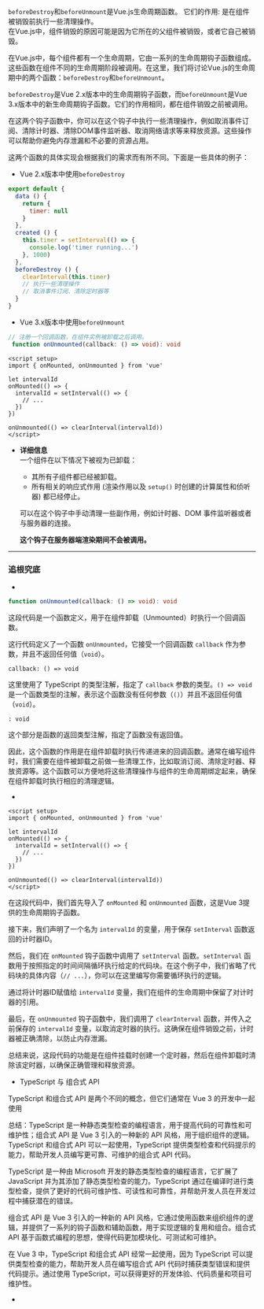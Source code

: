 
`beforeDestroy`和`beforeUnmount`是Vue.js生命周期函数。 
它们的作用: 是在组件被销毁前执行一些清理操作。  
在Vue.js中，组件销毁的原因可能是因为它所在的父组件被销毁，或者它自己被销毁。

在Vue.js中，每个组件都有一个生命周期，它由一系列的生命周期钩子函数组成。这些函数在组件不同的生命周期阶段被调用。在这里，我们将讨论Vue.js的生命周期中的两个函数：`beforeDestroy`和`beforeUnmount`。

`beforeDestroy`是Vue 2.x版本中的生命周期钩子函数，而`beforeUnmount`是Vue 3.x版本中的新生命周期钩子函数。它们的作用相同，都在组件销毁之前被调用。

在这两个钩子函数中，你可以在这个钩子中执行一些清理操作，例如取消事件订阅、清除计时器、清除DOM事件监听器、取消网络请求等来释放资源。这些操作可以帮助你避免内存泄漏和不必要的资源占用。

这两个函数的具体实现会根据我们的需求而有所不同。下面是一些具体的例子：

- Vue 2.x版本中使用`beforeDestroy`
```js
export default {
  data () {
    return {
      timer: null
    }
  },
  created () {
    this.timer = setInterval(() => {
      console.log('timer running...')
    }, 1000)
  },
  beforeDestroy () {
    clearInterval(this.timer)
    // 执行一些清理操作 
    // 取消事件订阅、清除定时器等
  } 
}

```

- Vue 3.x版本中使用`beforeUnmount`
```ts
// 注册一个回调函数，在组件实例被卸载之后调用。
 function onUnmounted(callback: () => void): void
```

```vue
<script setup>
import { onMounted, onUnmounted } from 'vue'

let intervalId
onMounted(() => {
  intervalId = setInterval(() => {
    // ...
  })
})

onUnmounted(() => clearInterval(intervalId))
</script>
```

-   **详细信息**  
    一个组件在以下情况下被视为已卸载：  
    
    -   其所有子组件都已经被卸载。   
    -   所有相关的响应式作用 (渲染作用以及 `setup()` 时创建的计算属性和侦听器) 都已经停止。  
    
    可以在这个钩子中手动清理一些副作用，例如计时器、DOM 事件监听器或者与服务器的连接。
    
    **这个钩子在服务器端渲染期间不会被调用。**  


---

### 追根究底

- 
```ts
function onUnmounted(callback: () => void): void
```
这段代码是一个函数定义，用于在组件卸载（Unmounted）时执行一个回调函数。

这行代码定义了一个函数 `onUnmounted`，它接受一个回调函数 `callback` 作为参数，并且不返回任何值（`void`）。

`callback: () => void`

这里使用了 TypeScript 的类型注解，指定了 `callback` 参数的类型。`() => void` 是一个函数类型的注解，表示这个函数没有任何参数（`()`）并且不返回任何值（`void`）。

`: void`

这个部分是函数的返回类型注解，指定了函数没有返回值。

因此，这个函数的作用是在组件卸载时执行传递进来的回调函数。通常在编写组件时，我们需要在组件被卸载之前做一些清理工作，比如取消订阅、清除定时器、释放资源等。这个函数可以方便地将这些清理操作与组件的生命周期绑定起来，确保在组件卸载时执行相应的清理逻辑。



- 
```vue
<script setup>
import { onMounted, onUnmounted } from 'vue'

let intervalId
onMounted(() => {
  intervalId = setInterval(() => {
    // ...
  })
})

onUnmounted(() => clearInterval(intervalId))
</script>
```

在这段代码中，我们首先导入了 `onMounted` 和 `onUnmounted` 函数，这是Vue 3提供的生命周期钩子函数。

接下来，我们声明了一个名为 `intervalId` 的变量，用于保存 `setInterval` 函数返回的计时器ID。

然后，我们在 `onMounted` 钩子函数中调用了 `setInterval` 函数。`setInterval` 函数用于按照指定的时间间隔循环执行给定的代码块。在这个例子中，我们省略了代码块的具体内容（`// ...`），你可以在这里编写你需要循环执行的逻辑。

通过将计时器ID赋值给 `intervalId` 变量，我们在组件的生命周期中保留了对计时器的引用。

最后，在 `onUnmounted` 钩子函数中，我们调用了 `clearInterval` 函数，并传入之前保存的 `intervalId` 变量，以取消定时器的执行。这确保在组件销毁之前，计时器被正确清除，以防止内存泄漏。

总结来说，这段代码的功能是在组件挂载时创建一个定时器，然后在组件卸载时清除该定时器，以确保正确管理和释放资源。



- TypeScript 与 组合式 API

TypeScript 和组合式 API 是两个不同的概念，但它们通常在 Vue 3 的开发中一起使用  

总结：TypeScript 是一种静态类型检查的编程语言，用于提高代码的可靠性和可维护性；组合式 API 是 Vue 3 引入的一种新的 API 风格，用于组织组件的逻辑。TypeScript 和组合式 API 可以一起使用，TypeScript 提供类型检查和代码提示的能力，帮助开发人员编写更可靠、可维护的组合式 API 代码。  

TypeScript 是一种由 Microsoft 开发的静态类型检查的编程语言，它扩展了 JavaScript 并为其添加了静态类型检查的能力。TypeScript 通过在编译时进行类型检查，提供了更好的代码可维护性、可读性和可靠性，并帮助开发人员在开发过程中捕获潜在的错误。

组合式 API 是 Vue 3 引入的一种新的 API 风格，它通过使用函数来组织组件的逻辑，并提供了一系列的钩子函数和辅助函数，用于实现逻辑的复用和组合。组合式 API 基于函数式编程的思想，使得代码更加模块化、可测试和可维护。

在 Vue 3 中，TypeScript 和组合式 API 经常一起使用，因为 TypeScript 可以提供类型检查的能力，帮助开发人员在编写组合式 API 代码时捕获类型错误和提供代码提示。通过使用 TypeScript，可以获得更好的开发体验、代码质量和项目可维护性。



-  
